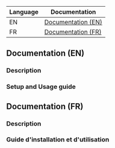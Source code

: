 | Language | Documentation |
|----------|---------------|
| EN       | [Documentation (EN)](#documentation-en) |
| FR       | [Documentation (FR)](#documentation-fr) |





## Documentation (EN)

### Description

### Setup and Usage guide





## Documentation (FR)

### Description

### Guide d'installation et d'utilisation

